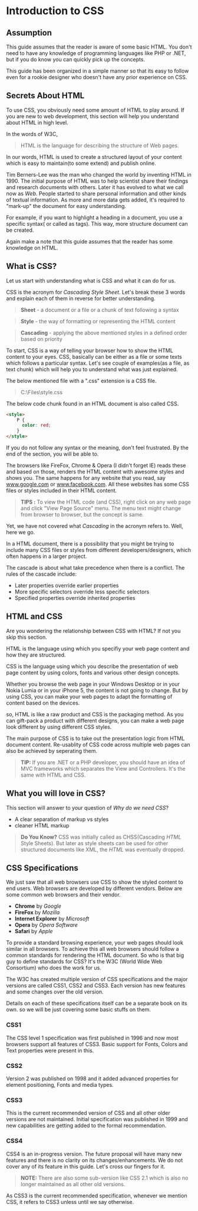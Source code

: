 Introduction to CSS
===================

Assumption
----------
This guide assumes that the reader is aware of some basic HTML. You don't need to have any knowledge of programming languages like PHP or .NET, but if you do know you can quickly pick up the concepts.

This guide has been organized in a simple manner so that its easy to follow even for a rookie designer who doesn't have any prior experience on CSS.

Secrets About HTML
------------------
To use CSS, you obviously need some amount of HTML to play around. If you are new to web development, this section will help you understand about HTML in high level.

In the words of W3C,

> HTML is the language for describing the structure of Web pages.

In our words, HTML is used to create a structured layout of your content which is easy to maintain(to some extend) and publish online. 

Tim Berners-Lee was the man who changed the world by inventing HTML in 1990. The initial purpose of HTML was to help scientist share their findings and research documents with others. Later it has evolved to what we call now as *Web*. People started to share personal information and other kinds of textual information. As more and more data gets added, it's required to "mark-up" the document for easy understanding.

For example, if you want to highlight a heading in a document, you use a specific syntax( or called as tags). This way, more structure document can be created.

Again make a note that this guide assumes that the reader has some knowledge on HTML.

What is CSS?
------------
Let us start with understanding what is CSS and what it can do for us.

CSS is the acronym for *Cascading Style Sheet*. Let's break these 3 words and explain each of them in reverse for better understanding.

> **Sheet** - a document or a file or a chunk of text following a syntax

> **Style** - the way of formatting or representing the HTML content

>**Cascading** - applying the above mentioned styles in a defined order based on priority

To start, CSS is a way of telling your browser how to show the HTML content to your eyes. CSS, basically can be either as a file or some texts which follows a particular syntax. Let's see couple of examples(as a file, as text chunk) which will help you to understand what was just explained. 

The below mentioned file with a ".css" extension is a CSS file.

> C:\Files\style.css

The below code chunk found in an HTML document is also called CSS.

```html
<style>
    P {
      color: red;
    }
</style>
```
If you do not follow any syntax or the meaning, don't feel frustrated. By the end of the section, you will be able to.

The browsers like FireFox, Chrome & Opera (I didn't forget IE) reads these and based on those, renders the HTML content with awesome styles and shows you. The same happens for any website that you read, say www.google.com or www.facebook.com. All these websites has some CSS files or styles included in their HTML content.

> **TIPS :** To view the HTML code (and CSS), right click on any web page and click "View Page Source" menu. The menu text might change from
> browser to browser, but the concept is same.

Yet, we have not covered what *Cascading* in the acronym refers to. Well, here we go.

In a HTML document, there is a possibility that you might be trying to include many CSS files or styles from different developers/designers, which often happens in a larger project.

The cascade is about what take precedence when there is a conflict. The rules of the cascade include:

- Later properties override earlier properties
- More specific selectors override less specific selectors
- Specified properties override inherited properties

HTML and CSS
------------
Are you wondering the relationship between CSS with HTML? If not you skip this section.

HTML is the language using which you specifiy your web page content and how they are structured. 

CSS is the language using which you describe the presentation of web page content by using colors, fonts and various other design concepts. 

Whether you browse the web page in your Windows Desktop or in your Nokia Lumia or in your iPhone 5, the content is not going to change. But by using CSS, you can make your web pages to adapt the formatting of content based on the devices.

so, HTML is like a raw product and CSS is the packaging method. As you can gift-pack a product with different designs, you can make a web page look different by using different CSS styles.

The main purpose of CSS is to take out the presentation logic from HTML document content. Re-usablity of CSS code across multiple web pages can also be achieved by seperating them.

> **TIP:** If you are .NET or a PHP developer, you should have an idea of MVC frameworks which separates the View and Controllers. It's the same with HTML and CSS.


What you will love in CSS?
--------------------------
This section will answer to your question of *Why do we need CSS*?

 - A clear separation of markup vs styles
 - cleaner HTML markup

> **Do You Know?** 
> CSS was initially called as CHSS(Cascading *HTML* Style Sheets). But later as style sheets can be used for other structured documents like XML, the *HTML* was eventually dropped.

CSS Specifications
------------------
We just saw  that all web browsers use CSS to show the styled content to end users. Web browsers are developed by different vendors. Below are some common web browsers and their vendor.

 - **Chrome** by *Google*
 - **FireFox** by *Mozilla*
 - **Internet Explorer** by *Microsoft*
 - **Opera** by *Opera Software*
 - **Safari** by *Apple*

To provide a standard browsing experience, your web pages should look similar in all browsers. To achieve this all web browsers should follow a common standards for rendering the HTML document. So who is that big guy to define standards for CSS? It's the W3C (World Wide Web Consortium) who does the work for us.

The W3C has created multiple version of CSS specifications and the major versions are called CSS1, CSS2 and CSS3. Each version has new features and some changes over the old version.

Details on each of these specifications itself can be a separate book on its own. so we will be just covering some basic stuffs on them.

### CSS1 ###
The CSS level 1 specification was first published in 1996 and now most browsers support all features of CSS3. Basic support for Fonts, Colors and Text properties were present in this.

### CSS2 ###
Version 2 was published on 1998 and it added advanced properties for element positioning, Fonts and media types.

### CSS3 ###
This is the current recommended version of CSS and all other older versions are not maintained. Initial specification was published in 1999 and new capabilities are getting added to the formal recommendation.

### CSS4 ###
CSS4 is an in-progress version. The future proposal will have many new features and there is no clarity on its changes/enhancements. We do not cover any of its feature in this guide. Let's cross our fingers for it.

> **NOTE:** There are also some sub-version like CSS 2.1 which is also no longer maintained as all other old versions.

As CSS3 is the current recommended specification, whenever we mention CSS, it refers to CSS3 unless until we say otherwise.
